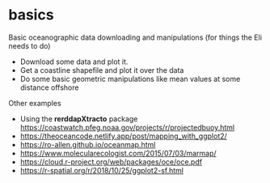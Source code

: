 # basics

Basic oceanographic data downloading and manipulations (for things the Eli needs to do)

* Download some data and plot it.
* Get a coastline shapefile and plot it over the data
* Do some basic geometric manipulations like mean values at some distance offshore

Other examples

* Using the **rerddapXtracto** package https://coastwatch.pfeg.noaa.gov/projects/r/projectedbuoy.html
* https://theoceancode.netlify.app/post/mapping_with_ggplot2/
* https://ro-allen.github.io/oceanmap.html
* https://www.molecularecologist.com/2015/07/03/marmap/
* https://cloud.r-project.org/web/packages/oce/oce.pdf
* https://r-spatial.org/r/2018/10/25/ggplot2-sf.html

